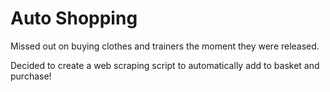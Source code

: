 # **Auto Shopping** 

Missed out on buying clothes and trainers the moment they were released. 

Decided to create a web scraping script to automatically add to basket and purchase!
